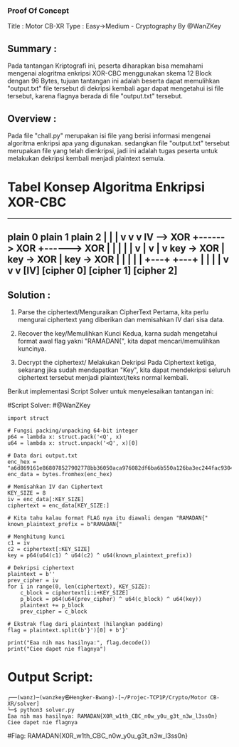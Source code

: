 ### Proof Of Concept
Title   : Motor CB-XR
Type    : Easy->Medium - Cryptography
By @WanZKey

## Summary :
Pada tantangan Kriptografi ini, peserta diharapkan bisa memahami mengenai alogritma enkripsi XOR-CBC menggunakan skema 12 Block dengan 96 Bytes, tujuan tantangan ini adalah
beserta dapat memulihkan "output.txt" file tersebut di dekripsi kembali agar dapat mengetahui isi file tersebut, karena flagnya berada di file "output.txt" tersebut.


## Overview :
Pada file "chall.py" merupakan isi file yang berisi informasi mengenai algoritma enkripsi apa yang digunakan.
sedangkan file "output.txt" tersebut merupakan file yang telah dienkripsi, jadi ini adalah tugas peserta untuk melakukan dekripsi kembali menjadi plaintext semula.


# Tabel Konsep Algoritma Enkripsi XOR-CBC
----------------------------------------------
plain 0       plain 1       plain 2
        |             |             |
        v             v             v
IV --> XOR  +------> XOR  +------> XOR
        |   |         |   |         |
        v   |         v   |         v
key -> XOR  | key -> XOR  | key -> XOR
        |   |         |   |         |
        +---+         +---+         |
        |             |             |
        v             v             v
[IV] [cipher 0]    [cipher 1]    [cipher 2]
----------------------------------------------


## Solution :
1. Parse the ciphertext/Menguraikan CipherText
   Pertama, kita perlu mengurai ciphertext yang diberikan dan memisahkan IV dari sisa data.

2. Recover the key/Memulihkan Kunci
   Kedua, karna sudah mengetahui format awal flag yakni "RAMADAN{", kita dapat mencari/memulihkan kuncinya.

3. Decrypt the ciphertext/ Melakukan Dekripsi Pada Ciphertext
   ketiga, sekarang jika sudah mendapatkan "Key", kita dapat mendekripsi seluruh ciphertext tersebut menjadi plaintext/teks normal kembali.


Berikut implementasi Script Solver untuk menyelesaikan tantangan ini:

#Script Solver:
	#@WanZKey

	import struct

	# Fungsi packing/unpacking 64-bit integer
	p64 = lambda x: struct.pack('<Q', x)
	u64 = lambda x: struct.unpack('<Q', x)[0]

	# Data dari output.txt
	enc_hex = "a6d869161e868078527902778bb36050aca976082df6ba6b550a126ba3ec244fac93043e2dffb968551d1169a3e7244880cd593433d2cb5a676c3e55a3e7244880cd593433d2cb5a676c3e55a3e7244880cd593433d2cb5a676c3e55a3e7244880cd593433d2cb5a2e25771ceaae6d01"
	enc_data = bytes.fromhex(enc_hex)

	# Memisahkan IV dan Ciphertext
	KEY_SIZE = 8
	iv = enc_data[:KEY_SIZE]
	ciphertext = enc_data[KEY_SIZE:]

	# Kita tahu kalau format FLAG nya itu diawali dengan "RAMADAN{"
	known_plaintext_prefix = b"RAMADAN{"

	# Menghitung kunci
	c1 = iv
	c2 = ciphertext[:KEY_SIZE]
	key = p64(u64(c1) ^ u64(c2) ^ u64(known_plaintext_prefix))
		
	# Dekripsi ciphertext
	plaintext = b''
	prev_cipher = iv
	for i in range(0, len(ciphertext), KEY_SIZE):
	    c_block = ciphertext[i:i+KEY_SIZE]
	    p_block = p64(u64(prev_cipher) ^ u64(c_block) ^ u64(key))
	    plaintext += p_block
	    prev_cipher = c_block

	# Ekstrak flag dari plaintext (hilangkan padding)
	flag = plaintext.split(b'}')[0] + b'}'

	print("Eaa nih mas hasilnya:", flag.decode())
	print("Ciee dapet nie flagnya")




# Output Script:
	┌──(wanz)─(wanzkey㉿Hengker-Bwang)-[~/Projec-TCP1P/Crypto/Motor CB-XR/solver]
	└─$ python3 solver.py
	Eaa nih mas hasilnya: RAMADAN{X0R_w1th_CBC_n0w_y0u_g3t_n3w_l3ss0n}
	Ciee dapet nie flagnya


#Flag: RAMADAN{X0R_w1th_CBC_n0w_y0u_g3t_n3w_l3ss0n}
